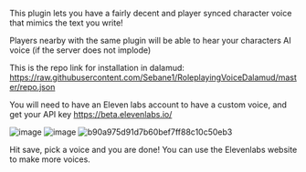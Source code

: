 This plugin lets you have a fairly decent and player synced character voice that mimics the text you write!

Players nearby with the same plugin will be able to hear your characters AI voice (if the server does not implode)

This is the repo link for installation in dalamud:
https://raw.githubusercontent.com/Sebane1/RoleplayingVoiceDalamud/master/repo.json

You will need to have an Eleven labs account to have a custom voice, and get your API key
https://beta.elevenlabs.io/ 

![image](https://github.com/Sebane1/RoleplayingVoiceDalamud/assets/7157688/01eee38d-6411-4c5d-9d9e-8df6c8a0716f)
![image](https://github.com/Sebane1/RoleplayingVoiceDalamud/assets/7157688/a2049ddf-1454-4409-80f6-470872ca58e6)
![b90a975d91d7b60bef7ff88c10c50eb3](https://github.com/Sebane1/RoleplayingVoiceDalamud/assets/7157688/c9e3b301-6d58-473a-a531-ab600a1afd22)

Hit save, pick a voice and you are done!
You can use the Elevenlabs website to make more voices.
